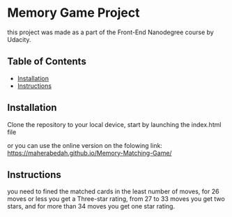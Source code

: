 # Memory Game Project
 this project was made as a part of the Front-End Nanodegree course by Udacity.
 
## Table of Contents

* [Installation](#Installation)
* [Instructions](#Instructions)

## Installation

Clone the repository to your local device, start by launching the index.html file   

or you can use the online version on the folowing link:
https://maherabedah.github.io/Memory-Matching-Game/


## Instructions

you need to fined the matched cards in the least number of moves,
for 26 moves or less you get a Three-star rating,
from 27 to 33 moves you get two stars,
and for more than 34 moves you get one star rating. 
